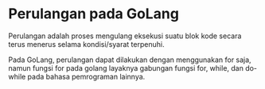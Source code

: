 # Perulangan pada GoLang

Perulangan adalah proses mengulang eksekusi suatu blok kode secara terus menerus selama kondisi/syarat terpenuhi.

Pada GoLang, perulangan dapat dilakukan dengan menggunakan for saja, namun fungsi for pada golang layaknya gabungan fungsi for, while, dan do-while pada bahasa pemrograman lainnya.
